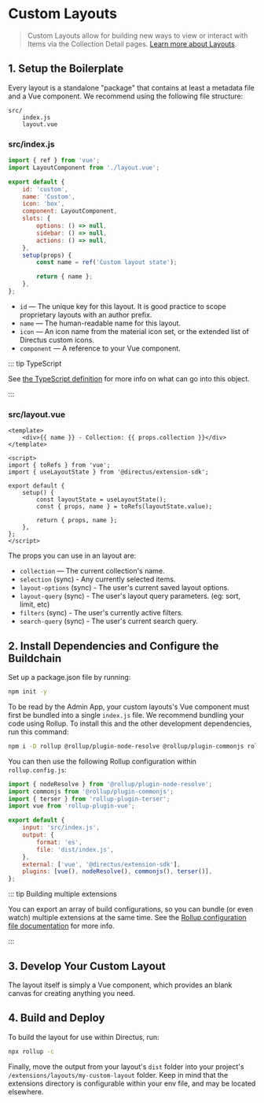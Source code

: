 # Custom Layouts <small></small>

> Custom Layouts allow for building new ways to view or interact with Items via the Collection Detail pages.
> [Learn more about Layouts](/guides/layouts/).

## 1. Setup the Boilerplate

Every layout is a standalone "package" that contains at least a metadata file and a Vue component. We recommend using
the following file structure:

```
src/
	index.js
	layout.vue
```

### src/index.js

```js
import { ref } from 'vue';
import LayoutComponent from './layout.vue';

export default {
	id: 'custom',
	name: 'Custom',
	icon: 'box',
	component: LayoutComponent,
	slots: {
		options: () => null,
		sidebar: () => null,
		actions: () => null,
	},
	setup(props) {
		const name = ref('Custom layout state');

		return { name };
	},
};
```

- `id` — The unique key for this layout. It is good practice to scope proprietary layouts with an author prefix.
- `name` — The human-readable name for this layout.
- `icon` — An icon name from the material icon set, or the extended list of Directus custom icons.
- `component` — A reference to your Vue component.

::: tip TypeScript

See
[the TypeScript definition](https://github.com/directus/directus/blob/20355fee5eba514dd75565f60269311187010c66/app/src/layouts/types.ts#L4-L9)
for more info on what can go into this object.

:::

### src/layout.vue

```vue
<template>
	<div>{{ name }} - Collection: {{ props.collection }}</div>
</template>

<script>
import { toRefs } from 'vue';
import { useLayoutState } from '@directus/extension-sdk';

export default {
	setup() {
		const layoutState = useLayoutState();
		const { props, name } = toRefs(layoutState.value);

		return { props, name };
	},
};
</script>
```

The props you can use in an layout are:

- `collection` — The current collection's name.
- `selection` (sync) - Any currently selected items.
- `layout-options` (sync) - The user's current saved layout options.
- `layout-query` (sync) - The user's layout query parameters. (eg: sort, limit, etc)
- `filters` (sync) - The user's currently active filters.
- `search-query` (sync) - The user's current search query.

## 2. Install Dependencies and Configure the Buildchain

Set up a package.json file by running:

```bash
npm init -y
```

To be read by the Admin App, your custom layouts's Vue component must first be bundled into a single `index.js` file. We
recommend bundling your code using Rollup. To install this and the other development dependencies, run this command:

```bash
npm i -D rollup @rollup/plugin-node-resolve @rollup/plugin-commonjs rollup-plugin-terser rollup-plugin-vue @vue/compiler-sfc
```

You can then use the following Rollup configuration within `rollup.config.js`:

```js
import { nodeResolve } from '@rollup/plugin-node-resolve';
import commonjs from '@rollup/plugin-commonjs';
import { terser } from 'rollup-plugin-terser';
import vue from 'rollup-plugin-vue';

export default {
	input: 'src/index.js',
	output: {
		format: 'es',
		file: 'dist/index.js',
	},
	external: ['vue', '@directus/extension-sdk'],
	plugins: [vue(), nodeResolve(), commonjs(), terser()],
};
```

::: tip Building multiple extensions

You can export an array of build configurations, so you can bundle (or even watch) multiple extensions at the same time.
See the [Rollup configuration file documentation](https://rollupjs.org/guide/en/#configuration-files) for more info.

:::

## 3. Develop Your Custom Layout

The layout itself is simply a Vue component, which provides an blank canvas for creating anything you need.

## 4. Build and Deploy

To build the layout for use within Directus, run:

```bash
npx rollup -c
```

Finally, move the output from your layout's `dist` folder into your project's `/extensions/layouts/my-custom-layout`
folder. Keep in mind that the extensions directory is configurable within your env file, and may be located elsewhere.
